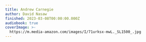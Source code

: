 ```yaml
---
title: Andrew Carnegie
author: David Nasaw
finished: 2023-03-08T00:00:00.000Z
audiobook: true
coverImage: >-
  https://m.media-amazon.com/images/I/71urksx-mwL._SL1500_.jpg
---
```

